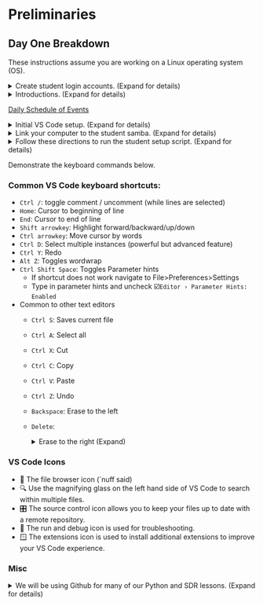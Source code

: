 # Preliminaries

## Day One Breakdown
These instructions assume you are working on a Linux operating system (OS).

<details><summary>Create student login accounts. (Expand for details)</summary>
    
  1. Insert ID card.

  2. In the browser, go to the registration page that the instructors will provide.

  3. If requested, type your PIN.

  4. Click "Create account" at the bottom of the screen. Note that it takes about 10 seconds to create (and gives no indication of loading), so press ONLY ONCE.

  5. Let the instructor know if you have any error messages. If it sucessfully created the account, then move on to the next step.

  6. It should show you a username and password. Remember or write down the username; copy the password to the clipboard.

  7. Click on the first link available, which will take you to a login page.

  8. In the new tab that opens, enter your username and password from the first tab.

  9. Set a new password. The password must be at least 20 characters.

  10. It should show a screen that has many details about your newly-created account. Click the menu in the top right that shows your name, and click log out.

  11. Close the browser.

  12. Log out of the computer. Log in with your account that you just created.

  Instructors will submit tickets as necessary using Slack.
  </details>
  
<details><summary>Introductions. (Expand for details)</summary>
  
      - Name?
      
      - Where you're from?
        
      - Any IT experience?
        
      - Anything interesting about yourself you would like to share?
        
      - What you expect from this course?
        
      - Is your account working?
        
</details>

[Daily Schedule of Events](https://github.com/python-can-define-radio/python-course/blob/main/resources/toc-python.md)

<details><summary>Initial VS Code setup. (Expand for details)</summary>

  1. Create a folder for yourself with your name (and no spaces) on the Desktop.
     
  2. Open VS Code. (Right-click and `add to favorites` if you want it on your sidebar.)
     
  3. Create a Python file to trigger the installation of the Python extension.
     
  4. Connect VS Code to that folder.  
    - file>open folder  
    - navigate to the folder you just created on the Desktop  
    - open
  5. Close VS Code.
</details>

<details><summary>Link your computer to the student samba. (Expand for details)</summary>
  
  1) Open the file browser.  
  
  2) Click on `+ Other Locations` in the bottom left corner.
  
  3) At the bottom where it says `Enter server address`, type smb://`the url` (provided by the instructor) and hit Enter.
  
  4) Double-click on `studentsamba`.
  
  5) Select the `Registered User` radio button.
  
  6) Enter username and password (provided by the instructor).
  
  7) Select the `Forget password immediately` radio button.
  
  8) Click Connect.
  
  9) Close file browser. you are now linked to the studentsamba.

  10) Repeat as necessary if the `studentsamba` loses connection. 
</details>

<details><summary>Follow these directions to run the student setup script. (Expand for details)</summary>
  
  1) Right-click on this [student_config_script.sh](https://raw.githubusercontent.com/python-can-define-radio/python-course/main/resources/student_config_script.sh)  and select `Save Link As`.
    
  2) For the save location, click on `Desktop` on the left, and then click `Save`.
  
  3) Minimize the browser window so that you can see the Desktop.
  
  4) Right-click on your Desktop and select `Open in Terminal`.
     
  5) Type `bash student_config_script.sh` and hit Enter.
     
  6) Let the instructor know if you see any error messages.
   
  7) <details><summary>This is what the script does. Expand</summary>
      
      - adds term_example_files folder to the desktop.  
      - adds python_slideshows folder to the desktop.  
      - adds sdr_slideshows folder to the desktop.  
      - adds rich_presentaions folder to the desktop.  
      - sets up some basic VSCode and computer configuration settings.
        
      </details>
8) <details><summary>Expand here for Manual instructions if the script does not work.</summary>

      ### How to change terminal timeout (TMOUT variable):
      
      - Activate a Terminal program window in Linux OS.
      - Type and run: `echo -e '\n\nexport TMOUT=30000' >> ~/.bashrc` (this appends `export TMOUT=30000` to the end of the .bashrc file)
      - Verify that it changed the file using this command to view the file: `cat ~/.bashrc`
      - Close all terminals so it'll take effect.
      
      ### Alternate approach to change TMOUT:
      
      Run this Python:
      
      ```python3
      f = open("/home/PUT_YOUR_USERNAME_HERE/.bashrc", "a")
      f.write("\n\n")
      f.write("export TMOUT=300000")
      f.close()
      ```
      
      ### How to change OS screen timeout on Ubuntu:
      
      In Settings, click the magnifying glass in the top left of the window and search `Screen Lock` and select it.
      - Adjust the "Blank Screen" option. Recommended setting: 15 minutes.
      - Adjust the "Automatic Screen Lock Delay". Recommended setting: 30 minutes.
      
      ### For instructions on how to disable middle click go to:
      https://github.com/python-can-define-radio/python-course/blob/main/resources/disable-middle-click-how-to.md
      </details>
</details>  

Demonstrate the keyboard commands below.
  
### Common VS Code keyboard shortcuts:

- `Ctrl /`: toggle comment / uncomment  (while lines are selected)
- `Home`: Cursor to beginning of line
- `End`: Cursor to end of line
- `Shift arrowkey`: Highlight forward/backward/up/down
- `Ctrl arrowkey`: Move cursor by words
- `Ctrl D`: Select multiple instances (powerful but advanced feature)
- `Ctrl Y`: Redo
- `Alt Z`: Toggles wordwrap
- `Ctrl Shift Space`: Toggles Parameter hints
  - If shortcut does not work navigate to File>Preferences>Settings
  - Type in parameter hints and uncheck ☑️`Editor › Parameter Hints: Enabled`
- Common to other text editors
  - `Ctrl S`: Saves current file
  - `Ctrl A`: Select all
  - `Ctrl X`: Cut
  - `Ctrl C`: Copy
  - `Ctrl V`: Paste
  - `Ctrl Z`: Undo
  - `Backspace`: Erase to the left
  - `Delete`:<details><summary>Erase to the right (Expand)</summary>
  
    Notes about `Delete`:
    - In the "Terminal" program, the cursor is a box.  The `Delete` key deletes the character inside the cursor box and pulls text from the RIGHT.
    - For many other programs, the cursor is a line that sits between two characters.  In this case, the {Delete} key deletes the character on the RIGHT side of the cursor and pulls text from the right.
  </details>

### VS Code Icons

- 📁 The file browser icon (`nuff said)
- 🔍 Use the magnifying glass on the left hand side of VS Code to search within multiple files.
- 🎛️ The source control icon allows you to keep your files up to date with a remote repository.
- 🐛 The run and debug icon is used for troubleshooting.
- 🪟 The extensions icon is used to install additional extensions to improve your VS Code experience.

### Misc

<details><summary>We will be using Github for many of our Python and SDR lessons. (Expand for details)</summary>

  1) If you want, you may [create a free GitHub account](https://github.com).
  
  2) This will give you a repository in which you can save your work.
  
  3) For more information on Github Accounts:https://docs.github.com/en/get-started/signing-up-for-github/signing-up-for-a-new-github-account
</details>
